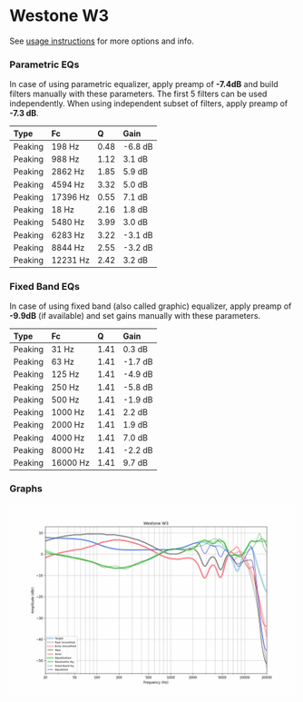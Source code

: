 # Westone W3
See [usage instructions](https://github.com/jaakkopasanen/AutoEq#usage) for more options and info.

### Parametric EQs
In case of using parametric equalizer, apply preamp of **-7.4dB** and build filters manually
with these parameters. The first 5 filters can be used independently.
When using independent subset of filters, apply preamp of **-7.3 dB**.

| Type    | Fc       |    Q | Gain    |
|:--------|:---------|:-----|:--------|
| Peaking | 198 Hz   | 0.48 | -6.8 dB |
| Peaking | 988 Hz   | 1.12 | 3.1 dB  |
| Peaking | 2862 Hz  | 1.85 | 5.9 dB  |
| Peaking | 4594 Hz  | 3.32 | 5.0 dB  |
| Peaking | 17396 Hz | 0.55 | 7.1 dB  |
| Peaking | 18 Hz    | 2.16 | 1.8 dB  |
| Peaking | 5480 Hz  | 3.99 | 3.0 dB  |
| Peaking | 6283 Hz  | 3.22 | -3.1 dB |
| Peaking | 8844 Hz  | 2.55 | -3.2 dB |
| Peaking | 12231 Hz | 2.42 | 3.2 dB  |

### Fixed Band EQs
In case of using fixed band (also called graphic) equalizer, apply preamp of **-9.9dB**
(if available) and set gains manually with these parameters.

| Type    | Fc       |    Q | Gain    |
|:--------|:---------|:-----|:--------|
| Peaking | 31 Hz    | 1.41 | 0.3 dB  |
| Peaking | 63 Hz    | 1.41 | -1.7 dB |
| Peaking | 125 Hz   | 1.41 | -4.9 dB |
| Peaking | 250 Hz   | 1.41 | -5.8 dB |
| Peaking | 500 Hz   | 1.41 | -1.9 dB |
| Peaking | 1000 Hz  | 1.41 | 2.2 dB  |
| Peaking | 2000 Hz  | 1.41 | 1.9 dB  |
| Peaking | 4000 Hz  | 1.41 | 7.0 dB  |
| Peaking | 8000 Hz  | 1.41 | -2.2 dB |
| Peaking | 16000 Hz | 1.41 | 9.7 dB  |

### Graphs
![](./Westone%20W3.png)